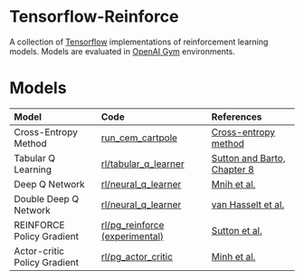 # Tensorflow-Reinforce
A collection of [Tensorflow](https://www.tensorflow.org) implementations of reinforcement learning models. Models are evaluated in [OpenAI Gym](https://gym.openai.com) environments.

Models
======
| Model          | Code           | References  |
|:-------------  |:-------------- |:------------|
| Cross-Entropy Method | [run_cem_cartpole](https://github.com/yukezhu/tensorflow-reinforce/blob/master/run_cem_cartpole.py) | [Cross-entropy method](https://en.wikipedia.org/wiki/Cross-entropy_method) |
| Tabular Q Learning | [rl/tabular_q_learner](https://github.com/yukezhu/tensorflow-reinforce/blob/master/rl/tabular_q_learner.py) | [Sutton and Barto, Chapter 8](http://people.inf.elte.hu/lorincz/Files/RL_2006/SuttonBook.pdf) |
| Deep Q Network | [rl/neural_q_learner](https://github.com/yukezhu/tensorflow-reinforce/blob/master/rl/neural_q_learner.py) | [Mnih et al.](http://www.nature.com/nature/journal/v518/n7540/full/nature14236.html) |
| Double Deep Q Network | [rl/neural_q_learner](https://github.com/yukezhu/tensorflow-reinforce/blob/master/rl/neural_q_learner.py) | [van Hasselt et al.](http://arxiv.org/abs/1509.06461) |
| REINFORCE Policy Gradient | [rl/pg_reinforce (experimental)](https://github.com/yukezhu/tensorflow-reinforce/blob/master/rl/pg_reinforce.py) | [Sutton et al.](https://webdocs.cs.ualberta.ca/~sutton/papers/SMSM-NIPS99.pdf) |
| Actor-critic Policy Gradient | [rl/pg_actor_critic](https://github.com/yukezhu/tensorflow-reinforce/blob/master/rl/pg_actor_critic.py) | [Minh et al.](https://arxiv.org/abs/1602.01783) |
